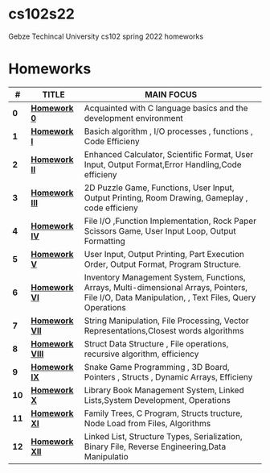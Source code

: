 # cs102s22
Gebze Techincal University cs102 spring 2022 homeworks 

# Homeworks
| #      | TITLE                                                                                                |                     MAIN FOCUS                                                               
| ------ | -----------------------------------------------------------------------------------------------------| ------------------------------------------------------------------------------------------------|
| **0**  | **[Homework 0 ](https://github.com/ali-gurcan/cs102s22/blob/main/hw0/HM0.pdf)**                  | Acquainted with C language basics and the development environment                               |
| **1**  | **[Homework I ](https://github.com/ali-gurcan/cs102s22/blob/main/hw1/HM1.pdf)**                  | Basich algorithm , I/O processes , functions , Code Efficieny                                   |
| **2**  | **[Homework II ](https://github.com/ali-gurcan/cs102s22/blob/main/hw2/hw2.pdf)**                 | Enhanced Calculator, Scientific Format, User Input, Output Format,Error Handling,Code efficieny |
| **3**  | **[Homework III ](https://github.com/ali-gurcan/cs102s22/blob/main/hw3/hw3.pdf)**                | 2D Puzzle Game, Functions, User Input, Output Printing, Room Drawing, Gameplay , code efficieny |
| **4**  | **[Homework IV ](https://github.com/ali-gurcan/cs102s22/blob/main/hw4/hw4.pdf)**                 | File I/O ,Function Implementation, Rock Paper Scissors Game, User Input Loop, Output Formatting |
| **5**  | **[Homework V ](https://github.com/ali-gurcan/cs102s22/blob/main/hw5/hw5.pdf)**                  | User Input, Output Printing, Part Execution Order, Output Format, Program Structure.            |
| **6**  | **[Homework VI ](https://github.com/ali-gurcan/cs102s22/blob/main/hw6/hw6.pdf)**                 | Inventory Management System, Functions, Arrays, Multi-dimensional Arrays,  Pointers,                                                                                                                                 File I/O, Data  Manipulation, , Text Files,  Query Operations                                   |
| **7**  | **[Homework VII ](https://github.com/ali-gurcan/cs102s22/blob/main/hw7/hw7.pdf)**                | String Manipulation, File Processing, Vector Representations,Closest words algorithms           |
| **8**  | **[Homework VIII ](https://github.com/ali-gurcan/cs102s22/blob/main/hw8/hw8.pdf)**               | Struct Data Structure , File operations,  recursive algorithm, efficiency                       |
| **9**  | **[Homework IX ](https://github.com/ali-gurcan/cs102s22/blob/main/hw9/hw9.pdf)**                 | Snake Game Programming , 3D Board, Pointers , Structs , Dynamic Arrays, Efficieny               |
| **10** | **[Homework X ](https://github.com/ali-gurcan/cs102s22/blob/main/hw10/hw10.pdf)**                 | Library Book Management System, Linked Lists,System Development, Operations                     |
| **11** | **[Homework XI ](https://github.com/ali-gurcan/cs102s22/blob/main/hw11/hw11.pdf)**                | Family Trees, C Program, Structs tructure, Node Load from Files, Algorithms                     |
| **12** | **[Homework XII ](https://github.com/ali-gurcan/cs102s22/blob/main/hw12/hw12.pdf)**               | Linked List, Structure Types, Serialization, Binary File, Reverse Engineering,Data Manipulatio  |   
